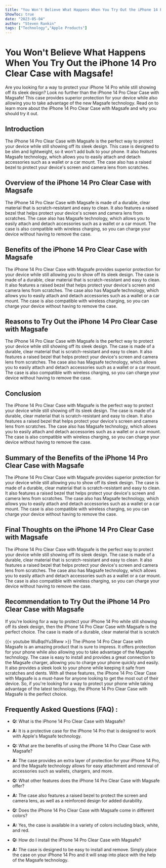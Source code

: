 ```yaml
---
title: "You Won't Believe What Happens When You Try Out the iPhone 14 Pro Clear Case with Magsafe!"
ShowToc: true 
date: "2023-05-04"
author: "Steven Rankin" 
tags: ["Technology","Apple Products"]
---
```

# You Won't Believe What Happens When You Try Out the iPhone 14 Pro Clear Case with Magsafe!

Are you looking for a way to protect your iPhone 14 Pro while still showing off its sleek design? Look no further than the iPhone 14 Pro Clear Case with Magsafe! This case provides superior protection for your device while also allowing you to take advantage of the new Magsafe technology. Read on to learn more about the iPhone 14 Pro Clear Case with Magsafe and why you should try it out.

## Introduction 

The iPhone 14 Pro Clear Case with Magsafe is the perfect way to protect your device while still showing off its sleek design. This case is designed to be slim and lightweight, so it won't add bulk to your phone. It also features Magsafe technology, which allows you to easily attach and detach accessories such as a wallet or a car mount. The case also has a raised bezel to protect your device's screen and camera lens from scratches.

## Overview of the iPhone 14 Pro Clear Case with Magsafe

The iPhone 14 Pro Clear Case with Magsafe is made of a durable, clear material that is scratch-resistant and easy to clean. It also features a raised bezel that helps protect your device's screen and camera lens from scratches. The case also has Magsafe technology, which allows you to easily attach and detach accessories such as a wallet or a car mount. The case is also compatible with wireless charging, so you can charge your device without having to remove the case.

## Benefits of the iPhone 14 Pro Clear Case with Magsafe

The iPhone 14 Pro Clear Case with Magsafe provides superior protection for your device while still allowing you to show off its sleek design. The case is made of a durable, clear material that is scratch-resistant and easy to clean. It also features a raised bezel that helps protect your device's screen and camera lens from scratches. The case also has Magsafe technology, which allows you to easily attach and detach accessories such as a wallet or a car mount. The case is also compatible with wireless charging, so you can charge your device without having to remove the case.

## Reasons to Try Out the iPhone 14 Pro Clear Case with Magsafe

The iPhone 14 Pro Clear Case with Magsafe is the perfect way to protect your device while still showing off its sleek design. The case is made of a durable, clear material that is scratch-resistant and easy to clean. It also features a raised bezel that helps protect your device's screen and camera lens from scratches. The case also has Magsafe technology, which allows you to easily attach and detach accessories such as a wallet or a car mount. The case is also compatible with wireless charging, so you can charge your device without having to remove the case.

## Conclusion

The iPhone 14 Pro Clear Case with Magsafe is the perfect way to protect your device while still showing off its sleek design. The case is made of a durable, clear material that is scratch-resistant and easy to clean. It also features a raised bezel that helps protect your device's screen and camera lens from scratches. The case also has Magsafe technology, which allows you to easily attach and detach accessories such as a wallet or a car mount. The case is also compatible with wireless charging, so you can charge your device without having to remove the case.

## Summary of the Benefits of the iPhone 14 Pro Clear Case with Magsafe

The iPhone 14 Pro Clear Case with Magsafe provides superior protection for your device while still allowing you to show off its sleek design. The case is made of a durable, clear material that is scratch-resistant and easy to clean. It also features a raised bezel that helps protect your device's screen and camera lens from scratches. The case also has Magsafe technology, which allows you to easily attach and detach accessories such as a wallet or a car mount. The case is also compatible with wireless charging, so you can charge your device without having to remove the case.

## Final Thoughts on the iPhone 14 Pro Clear Case with Magsafe

The iPhone 14 Pro Clear Case with Magsafe is the perfect way to protect your device while still showing off its sleek design. The case is made of a durable, clear material that is scratch-resistant and easy to clean. It also features a raised bezel that helps protect your device's screen and camera lens from scratches. The case also has Magsafe technology, which allows you to easily attach and detach accessories such as a wallet or a car mount. The case is also compatible with wireless charging, so you can charge your device without having to remove the case.

## Recommendation to Try Out the iPhone 14 Pro Clear Case with Magsafe

If you're looking for a way to protect your iPhone 14 Pro while still showing off its sleek design, then the iPhone 14 Pro Clear Case with Magsafe is the perfect choice. The case is made of a durable, clear material that is scratch

{{< youtube WuBqdYu3Rww >}} 
The iPhone 14 Pro Clear Case with Magsafe is an amazing product that is sure to impress. It offers protection for your phone while also allowing you to take advantage of the Magsafe technology. The case is easy to install and provides a great connection to the Magsafe charger, allowing you to charge your phone quickly and easily. It also provides a sleek look to your phone while keeping it safe from scratches and dents. With all these features, the iPhone 14 Pro Clear Case with Magsafe is a must-have for anyone looking to get the most out of their device. So, if you're looking for a way to protect your phone while taking advantage of the latest technology, the iPhone 14 Pro Clear Case with Magsafe is the perfect choice.

## Frequently Asked Questions (FAQ) :
- **Q:** What is the iPhone 14 Pro Clear Case with Magsafe?
- **A:** It is a protective case for the iPhone 14 Pro that is designed to work with Apple's Magsafe technology.

- **Q:** What are the benefits of using the iPhone 14 Pro Clear Case with Magsafe?
- **A:** The case provides an extra layer of protection for your iPhone 14 Pro, and the Magsafe technology allows for easy attachment and removal of accessories such as wallets, chargers, and more.

- **Q:** What other features does the iPhone 14 Pro Clear Case with Magsafe offer?
- **A:** The case also features a raised bezel to protect the screen and camera lens, as well as a reinforced design for added durability.

- **Q:** Does the iPhone 14 Pro Clear Case with Magsafe come in different colors?
- **A:** Yes, the case is available in a variety of colors including black, white, and red.

- **Q:** How do I install the iPhone 14 Pro Clear Case with Magsafe?
- **A:** The case is designed to be easy to install and remove. Simply place the case on your iPhone 14 Pro and it will snap into place with the help of the Magsafe technology.


